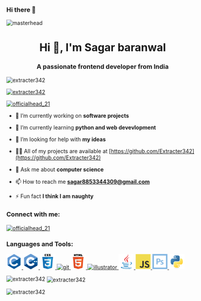 ### Hi there 👋

![masterhead](https://www.inzata.com/wp-content/uploads/2020/08/shutterstock_1606180258.png)
<h1 align="center">Hi 👋, I'm Sagar baranwal</h1>
<h3 align="center">A passionate frontend developer from India</h3>

<p align="left"> <img src="https://komarev.com/ghpvc/?username=extracter342&label=Profile%20views&color=0e75b6&style=flat" alt="extracter342" /> </p>

<p align="left"> <a href="https://github.com/ryo-ma/github-profile-trophy"><img src="https://github-profile-trophy.vercel.app/?username=extracter342" alt="extracter342" /></a> </p>

<p align="left"> <a href="https://twitter.com/officialhead_21" target="blank"><img src="https://img.shields.io/twitter/follow/officialhead_21?logo=twitter&style=for-the-badge" alt="officialhead_21" /></a> </p>

- 🔭 I’m currently working on **software projects**

- 🌱 I’m currently learning **python and web devevlopment**

- 🤝 I’m looking for help with **my ideas**

- 👨‍💻 All of my projects are available at [https://github.com/Extracter342](https://github.com/Extracter342)

- 💬 Ask me about **computer science**

- 📫 How to reach me **sagar8853344309@gmail.com**

- ⚡ Fun fact **I think I am naughty**

<h3 align="left">Connect with me:</h3>
<p align="left">
<a href="https://twitter.com/officialhead_21" target="blank"><img align="center" src="https://raw.githubusercontent.com/rahuldkjain/github-profile-readme-generator/master/src/images/icons/Social/twitter.svg" alt="officialhead_21" height="30" width="40" /></a>
</p>

<h3 align="left">Languages and Tools:</h3>
<p align="left"> <a href="https://www.cprogramming.com/" target="_blank" rel="noreferrer"> <img src="https://raw.githubusercontent.com/devicons/devicon/master/icons/c/c-original.svg" alt="c" width="40" height="40"/> </a> <a href="https://www.w3schools.com/cpp/" target="_blank" rel="noreferrer"> <img src="https://raw.githubusercontent.com/devicons/devicon/master/icons/cplusplus/cplusplus-original.svg" alt="cplusplus" width="40" height="40"/> </a> <a href="https://www.w3schools.com/css/" target="_blank" rel="noreferrer"> <img src="https://raw.githubusercontent.com/devicons/devicon/master/icons/css3/css3-original-wordmark.svg" alt="css3" width="40" height="40"/> </a> <a href="https://git-scm.com/" target="_blank" rel="noreferrer"> <img src="https://www.vectorlogo.zone/logos/git-scm/git-scm-icon.svg" alt="git" width="40" height="40"/> </a> <a href="https://www.w3.org/html/" target="_blank" rel="noreferrer"> <img src="https://raw.githubusercontent.com/devicons/devicon/master/icons/html5/html5-original-wordmark.svg" alt="html5" width="40" height="40"/> </a> <a href="https://www.adobe.com/in/products/illustrator.html" target="_blank" rel="noreferrer"> <img src="https://www.vectorlogo.zone/logos/adobe_illustrator/adobe_illustrator-icon.svg" alt="illustrator" width="40" height="40"/> </a> <a href="https://www.java.com" target="_blank" rel="noreferrer"> <img src="https://raw.githubusercontent.com/devicons/devicon/master/icons/java/java-original.svg" alt="java" width="40" height="40"/> </a> <a href="https://developer.mozilla.org/en-US/docs/Web/JavaScript" target="_blank" rel="noreferrer"> <img src="https://raw.githubusercontent.com/devicons/devicon/master/icons/javascript/javascript-original.svg" alt="javascript" width="40" height="40"/> </a> <a href="https://www.photoshop.com/en" target="_blank" rel="noreferrer"> <img src="https://raw.githubusercontent.com/devicons/devicon/master/icons/photoshop/photoshop-line.svg" alt="photoshop" width="40" height="40"/> </a> <a href="https://www.python.org" target="_blank" rel="noreferrer"> <img src="https://raw.githubusercontent.com/devicons/devicon/master/icons/python/python-original.svg" alt="python" width="40" height="40"/> </a> </p>

<p><img align="left" src="https://github-readme-stats.vercel.app/api/top-langs?username=extracter342&show_icons=true&locale=en&layout=compact" alt="extracter342" /></p>

<p>&nbsp;<img align="center" src="https://github-readme-stats.vercel.app/api?username=extracter342&show_icons=true&locale=en" alt="extracter342" /></p>

<p><img align="center" src="https://github-readme-streak-stats.herokuapp.com/?user=extracter342&" alt="extracter342" /></p>
